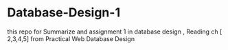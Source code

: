 # Database-Design-1
this repo for Summarize and assignment 1 in database design , Reading ch [ 2,3,4,5] from Practical Web Database Design
